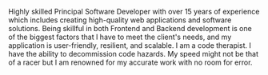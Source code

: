 Highly skilled Principal Software Developer with over 15 years of experience which includes creating high-quality web applications and software solutions. Being skillful in both Frontend and Backend development is one of the biggest factors that I have to meet the client's needs, and my application is user-friendly, resilient, and scalable.
I am a code therapist. I have the ability to decommission code hazards. My speed might not be that of a racer but I am renowned for my accurate work with no room for error.
